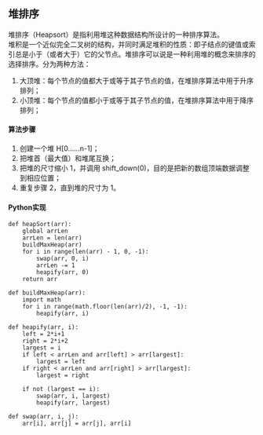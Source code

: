 ## 堆排序

堆排序（Heapsort）是指利用堆这种数据结构所设计的一种排序算法。  
堆积是一个近似完全二叉树的结构，并同时满足堆积的性质：即子结点的键值或索引总是小于（或者大于）它的父节点。堆排序可以说是一种利用堆的概念来排序的选择排序。分为两种方法：  

1. 大顶堆：每个节点的值都大于或等于其子节点的值，在堆排序算法中用于升序排列；  
2. 小顶堆：每个节点的值都小于或等于其子节点的值，在堆排序算法中用于降序排列；

#### 算法步骤
1. 创建一个堆 H[0……n-1]；
2. 把堆首（最大值）和堆尾互换；
3. 把堆的尺寸缩小 1，并调用 shift_down(0)，目的是把新的数组顶端数据调整到相应位置；
4. 重复步骤 2，直到堆的尺寸为 1。

#### Python实现
```
def heapSort(arr):
    global arrLen
    arrLen = len(arr)
    buildMaxHeap(arr)
    for i in range(len(arr) - 1, 0, -1):
        swap(arr, 0, i)
        arrLen -= 1
        heapify(arr, 0)
    return arr

def buildMaxHeap(arr):
    import math
    for i in range(math.floor(len(arr)/2), -1, -1):
        heapify(arr, i)

def heapify(arr, i):
    left = 2*i+1
    right = 2*i+2
    largest = i
    if left < arrLen and arr[left] > arr[largest]:
        largest = left
    if right < arrLen and arr[right] > arr[largest]:
        largest = right
    
    if not (largest == i):
        swap(arr, i, largest)
        heapify(arr, largest)

def swap(arr, i, j):
    arr[i], arr[j] = arr[j], arr[i]
```